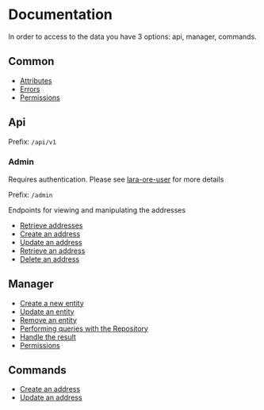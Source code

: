 # Documentation

In order to access to the data you have 3 options: api, manager, commands.

## Common

* [Attributes](common/attributes.md)
* [Errors](common/errors.md)
* [Permissions](common/permissions.md)

## Api

Prefix: `/api/v1`

### Admin

Requires authentication. Please see [lara-ore-user](https://github.com/railken/lara-ore-user) for more details

Prefix: `/admin`

Endpoints for viewing and manipulating the addresses

* [Retrieve addresses](api/admin/index.md)
* [Create an address](api/admin/create.md) 
* [Update an address](api/admin/update.md)
* [Retrieve an address](api/admin/show.md)
* [Delete an address](api/admin/delete.md)

## Manager

* [Create a new entity](manager/create.md)
* [Update an entity](manager/update.md)
* [Remove an entity](manager/remove.md)
* [Performing queries with the Repository](manager/repository.md)
* [Handle the result](manager/result.md)
* [Permissions](manager/permissions.md)

## Commands

* [Create an address](commands/create.md)
* [Update an address](commands/update.md)